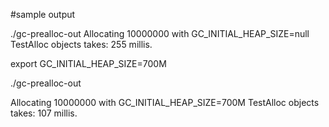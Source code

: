 #sample output

./gc-prealloc-out 
Allocating 10000000 with GC_INITIAL_HEAP_SIZE=null TestAlloc objects takes: 255 millis.

export GC_INITIAL_HEAP_SIZE=700M

./gc-prealloc-out

Allocating 10000000 with GC_INITIAL_HEAP_SIZE=700M TestAlloc objects takes: 107 millis.

